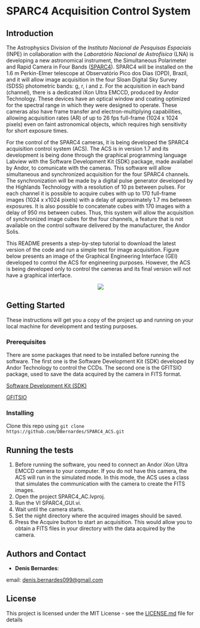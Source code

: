 # SPARC4 Acquisition Control System

## Introduction

The Astrophysics Division of the *Instituto Nacional de Pesquisas Espaciais* (INPE) in collaboration with the *Laboratório Nacional de Astrofísica* (LNA) is developing a new astronomical instrument, the Simultaneous Polarimeter and Rapid Camera in Four Bands ([SPARC4](https://www.spiedigitallibrary.org/conference-proceedings-of-spie/8446/844626/Concept-of-SPARC4--a-simultaneous-polarimeter-and-rapid-camera/10.1117/12.924976.full?casa_token=7b-hbhyqIMoAAAAA%3a99lzc7LW-gGeFuEs1N_7ZGdcFS1EiapC3jbzEYyrWT3PDiUP4RXPDEiR9IdfuRvDY7pPetsPx88&SSO=1)). SPARC4 will be installed on the 1.6 m Perkin-Elmer telescope at Observatório Pico dos Dias (OPD), Brazil, and it will allow image acquisition in the four Sloan Digital Sky Survey (SDSS) photometric bands: g, r, i and z. For the acquisition in each band (channel), there is a dedicated iXon Ultra EMCCD, produced by Andor Technology. These devices have an optical window and coating optimized for the spectral range in which they were designed to operate. These cameras also have frame transfer and electron-multiplying capabilities, allowing acquisition rates (AR) of up to 26 fps full-frame (1024 x 1024 pixels) even on faint astronomical objects, which requires high sensitivity for short exposure times.   

For the control of the SPARC4 cameras, it is being developed the SPARC4 acquisition control system (ACS). The ACS is in version 1.7 and its development is being done through the graphical programming language Labview with the Software Development Kit (SDK) package, made availabel by Andor, to comunicate with the cameras. This software will allow simultaneous and synchronized acquisition for the four SPARC4 channels. The synchronization will be made by a digital pulse generator developed by the Highlands Technology with a resolution of 10 ps between pulses. For each channel it is possible to acquire cubes with up to 170 full-frame images (1024 x x1024 pixels) with a delay of approximately 1.7 ms between exposures. It is also possible to concatenate cubes with 170 images with a delay of 950 ms between cubes. Thus, this system will allow the acquisition of synchronized image cubes for the four channels, a feature that is not available on the control software delivered by the manufacturer, the Andor Solis.

This README presents a step-by-step tutorial to download the latest version of the code and run a simple test for image acquisition. Figure below presents an image of the Graphical Engineering Interface (GEI) developed to control the ACS for engineering purposes. However, the ACS is being developed only to control the cameras and its final version will not have a graphical interface. 

<p align="center">
  <img src="https://github.com/DBernardes/SPARC4_ACS/blob/master/SPARC4_ACS_GEI.png" />
</p>

 
## Getting Started

These instructions will get you a copy of the project up and running on your local machine for development and testing purposes. 

### Prerequisites
There are some packages that need to be installed before running the software. The first one is the Software Development Kit (SDK) developed by Andor Technology to control the CCDs. The second one is the GFITSIO package, used to save the data acquired by the camera in FITS format. 

[Software Development Kit (SDK)](https://andor.oxinst.com/products/software-development-kit/)

[GFITSIO](https://github.com/USNavalResearchLaboratory/GFITSIO)


### Installing
Clone this repo using ``` git clone https://github.com/DBernardes/SPARC4_ACS.git ```

## Running the tests
1. Before running the software, you need to connect an Andor iXon Ultra EMCCD camera to your computer. If you do not have this camera, the ACS will run in the simulated mode. In this mode, the ACS uses a class that simulates the communication with the camera to create the FITS images.
2. Open the project SPARC4_AC.lvproj.
3. Run the VI SPARC4_GUI.vi.
4. Wait until the camera starts.
5. Set the night directory where the acquired images should be saved.
6. Press the Acquire button to start an acquisition. This would allow you to obtain a FITS files in your directory with the data acquired by the camera.

## Authors and Contact

* **Denis Bernardes**: 

email: denis.bernardes099@gmail.com 

## License

This project is licensed under the MIT License - see the [LICENSE.md](LICENSE.md) file for details
